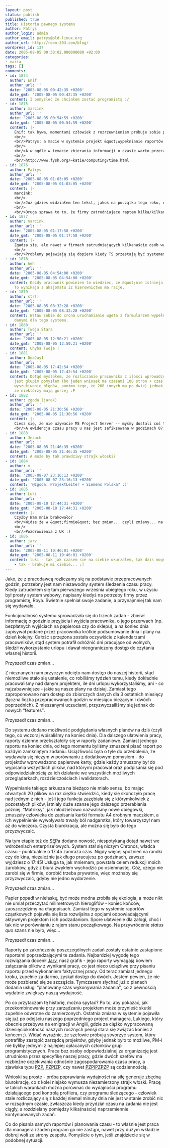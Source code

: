 ```yaml
---
layout: post
status: publish
published: true
title: Historia pewnego systemu
author: Patrys
author_login: admin
author_email: patrys@pld-linux.org
author_url: http://room-303.com/blog/
wordpress_id: 137
date: 2005-08-05 00:30:02.000000000 +02:00
categories:
- varia
tags: []
comments:
- id: 1874
  author: Enif
  author_url: ''
  date: '2005-08-05 00:42:35 +0200'
  date_gmt: '2005-08-05 00:42:35 +0200'
  content: I pomyśleć że chciałem zostać programistą :/
- id: 1875
  author: marcink
  author_url: ''
  date: '2005-08-05 00:54:59 +0200'
  date_gmt: '2005-08-05 00:54:59 +0200'
  content: |-
    Enif: tak bywa, momentami człowiek z rozrzewnieniem próbuje sobie przypomnieć ten moment, w którym mógł podjąć decyzję o karierze wózkowego w hipermarkecie ;)
    <br/>
    <br/>Patrys: a macie w systemie projekt &quot;wypełnianie raportów o przepracowanym czasie&quot;?  Wiem z doświadczenia, że takie pytanie bardzo pomaga spacyfikować próby wprowadzenia zbyt czasochłonnych procedur kontroli czasu.  Been there, done that.
    <br/>
    <br/>A w ogóle w temacie zbierania informacji o czasie warto przeczytać to:
    <br/>
    <br/>http://www.fysh.org/~katie/computing/time.html
- id: 1876
  author: Patrys
  author_url: ''
  date: '2005-08-05 01:03:05 +0200'
  date_gmt: '2005-08-05 01:03:05 +0200'
  content: |-
    marcink:
    <br/>
    <br/>Już gdzieś widziałem ten tekst, jakoś na początku tego roku, co nie zmienia faktu, że jest piekielnie prawdziwy.
    <br/>
    <br/>Druga sprawa to to, że firmy zatrudniające raptem kilka/kilkanaście osób nie powinny używać metod bardziej borgowych od samego borga.
- id: 1877
  author: marcink
  author_url: ''
  date: '2005-08-05 01:17:58 +0200'
  date_gmt: '2005-08-05 01:17:58 +0200'
  content: |-
    Zgadza się, ale nawet w firmach zatrudniających kilkanaście osób warto zbierać informacje o kosztach prowadzonych projektów.  Chociażby po to, żeby później móc trafniej wyceniać kolejne.
    <br/>
    <br/>Problemy pojawiają się dopiero kiedy TS przestają być systemem do taniego zbierania przybliżonych danych na temat tego co się dzieje, a stają się narzędziem do kształtowania rzeczywistości.  Dokładnie tak jak opisujesz.
- id: 1878
  author: heh
  author_url: ''
  date: '2005-08-05 04:54:00 +0200'
  date_gmt: '2005-08-05 04:54:00 +0200'
  content: Kazdy pracownik powinien to wiedziec, ze &quot;nie istnieja zmiany na gorsze&quot;.
    To wynikaja z aksjomatu iz kierownictwo ma racje.
- id: 1879
  author: str()
  author_url: ''
  date: '2005-08-05 08:32:28 +0200'
  date_gmt: '2005-08-05 08:32:28 +0200'
  content: Wstaw sobie do crona uruchamianie wgeta z formularzem wypełnionym spreparowanymi
    danymi dla tego systemu.
- id: 1880
  author: Twoja Stara
  author_url: ''
  date: '2005-08-05 12:50:21 +0200'
  date_gmt: '2005-08-05 12:50:21 +0200'
  content: Chyba Twoja !
- id: 1881
  author: DeeJay1
  author_url: ''
  date: '2005-08-05 17:42:54 +0200'
  date_gmt: '2005-08-05 17:42:54 +0200'
  content: Dotąd myślałem, że rozliczanie pracownika z ilości wprowadzonych wniosków
    jest głupim pomysłem (bo jeden wniosek ma czasami 100 stron + czas spędzony na
    wyszukiwanie błędów, pomimo tego, że 200 innych ma po dwie) jednak teraz widzę,
    że niektórzy mają gorzej :P
- id: 1882
  author: zgoda (jarek)
  author_url: ''
  date: '2005-08-05 21:30:56 +0200'
  date_gmt: '2005-08-05 21:30:56 +0200'
  content: |-
    Ciesz się, że nie używacie MS Project Server -- myśmy dostali coś takiego &quot;w pół-prezencie&quot; od MS, nasz nowy ProjektLeiter od razu zapałał miłością i teraz mamy. Ten szajs nie odróżnia niedziel i sobót od innych dni, więc w ramach złośliwości wpisujemy sobie każdego takiego dnia 16 jednostek pracy.
    <br/>A ewidencja czasu pracy u nas jest zafiksowana w godzinach 07:30-17:30, więc nie ma sensu ani przychodzić wcześniej, ani wychodzić później. Gdy to wyszło na jaw, to się okazało, że o 17:40 można porozmawiać w firmie najwyżej ze sprzątaczką...
- id: 1883
  author: Jezuch
  author_url: ''
  date: '2005-08-05 21:46:35 +0200'
  date_gmt: '2005-08-05 21:46:35 +0200'
  content: A może by tak prawdziwy strajk włoski?
- id: 1884
  author: m
  author_url: ''
  date: '2005-08-07 23:16:13 +0200'
  date_gmt: '2005-08-07 23:16:13 +0200'
  content: '@zgoda: ProjektLeiter = Siemens Polska? :)'
- id: 1885
  author: Luki
  author_url: ''
  date: '2005-08-10 17:44:31 +0200'
  date_gmt: '2005-08-10 17:44:31 +0200'
  content: |-
    Czyżby Wam mnie brakowało?
    <br/>Widze że w &quot;firmie&quot; bez zmian... czyli zmiany... na gorsze.
    <br/>
    <br/>Pozdrowienia z UK :)
- id: 1886
  author: jarv
  author_url: ''
  date: '2005-08-11 10:46:01 +0200'
  date_gmt: '2005-08-11 10:46:01 +0200'
  content: luki - tak jak czasem sie na ciebie wkurzalem, tak dzis moge smialo powiedziec
    - tak - brakuje mi ciebie... ;]
---
```

<p>Jako, że z pracodawcą rozliczamy się na podstawie przepracowanych godzin, potrzebny jest nam niezawodny system śledzenia czasu pracy. Kiedy zatrudniłem się tam pierwszego września ubiegłego roku, w użyciu był prosty system webowy, napisany kiedyś na potrzeby firmy przez programistę, Roya. Świetnie spełniał swoje zadanie, a przynajmniej tak nam się wydawało.</p>

<p>Funkcjonalność systemu sprowadzała się do trzech zadań - zbierał informację o godzinie przyjścia i wyjścia pracownika, o jego przerwach (np. bezpłatnych wyjściach na papierosa czy do sklepu), a na koniec dnia zapisywał podane przez pracownika krótkie podsumowanie dnia i plany na dzień kolejny. Całość sprzężona została oczywiście z kalendarzami pracowników, stąd system potrafił odróżnić dni pracujące od wolnych, śledził wykorzystanie urlopu i dawał nieograniczony dostęp do czytania własnej historii.</p>

<p>Przyszedł czas zmian...</p>

<p>Z nieznanych nam przyczyn odcięto nam dostęp do naszej historii, stąd niemożliwe stało się ustalenie, co robiliśmy tydzień temu, kiedy dokładnie pracowaliśmy nad danym projektem, ile dni urlopu wykorzystaliśmy, ani - co najzabawniejsze - jakie są nasze plany na dzisiaj. Zamiast tego zaproponowano nam dostęp do zbiorczych danych dla 3 ostatnich miesięcy (łączna liczba przepracowanych godzin w miesiącu bieżącym i dwóch poprzednich). Z mieszanymi uczuciami, przyzwyczailiśmy się jednak do nowych <q>features</q>.</p>

<p>Przyszedł czas zmian...</p>

<p>Do systemu dodano możliwość podglądania własnych planów na dziś (czyli tego, co wczoraj wpisaliśmy na koniec dnia). Dla dalszego ułatwienia pracy, raporty dzienne przekształciły się w raporty zadaniowe. Zamiast jednego raportu na koniec dnia, od tego momentu byliśmy zmuszeni pisać raport po każdym zamkniętym zadaniu. Uciążliwość była o tyle do przebolenia, że wydawała się niczym w porównaniu z dodatkowym pomysłem - do projektów wprowadzono papierowe karty, gdzie każdy zmuszony był do wypisania wszystkich plików, nad którymi pracował oraz podpisania się pod odpowiedzialnością za ich działanie we wszystkich możliwych przeglądarkach, rozdzielczościach i walidatorach.</p>

<p>Wypełnianie takiego arkusza na bieżąco nie miało sensu, bo mając otwartych 20 plików na raz ciężko stwierdzić, kiedy się skończyło pracę nad jednym z nich - jeśli jego funkcja zazębiała się z którymkolwiek z pozostałych plików, istniały duże szanse jego dalszego przerabiania później. <q>Matriksy</q>, jak młodzieżowo nazwaliśmy nowe obiegówki, zmuszały człowieka do zapisania kartki formatu A4 drobnym maczkiem, a ich wypełnienie wywoływało trwały ból nadgarstka, który towarzyszył nam aż do wieczora. Czysta biurokracja, ale można się było do tego przyzwyczaić.</p>

<p>Na tym etapie też do <abbr title="System Ewidencji Pracy">SĘP</abbr>a dodano nowość, niespotykaną dotąd nawet we wdrożeniach enterprise'owych. System stał się niczym Chronos, władca czasu - punktualnie o 17:45 zamraża czas. Nigdy więcej spóźnień na randki czy do kina, niezależnie jak długo pracujesz po godzinach, zawsze wyjdziesz o 17:45! Usługa ta, jak mniemam, powstała celem redukcji moich zarobków, gdyż z biura zwykłem wychodzić po osiemnastej. Cóż, czego nie zarobi się w firmie, dorobić trzeba prywatnie, więc możnaby się przyzwyczaić, gdyby nie jedno wydarzenie.</p>

<p>Przyszedł czas zmian...</p>

<p>Papier popadł w niełaskę, być może modna zrobiła się ekologia, a może nikt nie umiał przeczytać milimetrowych hieroglifów - koniec końców, zaoszczędzimy na długopisach. Zamiast tego w systemie raportów cząstkowych pojawiła się lista rozwijalna z opcjami odpowiadającymi aktywnym projektom i ich podzadaniom. Spore ułatwienie dla załogi, choć i tak nic w porównianiu z rajem stanu początkowego. Na przywrócenie <em>status quo</em> szans nie było, więc...</p>

<p>Przyszedł czas zmian...</p>

<p>Raporty po zakończeniu poszczególnych zadań zostały ostatnio zastąpione raportami poprzedzającymi te zadania. Najbardziej wygodę tego rozwiązania docenił <a href="http://monochrome.pl/">Jarv</a>, nasz grafik - jego raporty wymagają bowiem załączania plików z wynikami pracy, co jest nieco uciążliwe przy pisaniu raportu przed wykonaniem faktycznej pracy. Od teraz zamiast jednego kroku, zupełnie za darmo, zyskał dostęp do dwóch. Jestem pewien, że nie może pozbierać się ze szczęścia. Tymczasem słychać już o planach dodania usługi <q>planowany czas wykonywania zadania</q>, co z pewnością wydatnie zwiększy naszą wydajność.</p>

<p>Po co przytaczam tę historię, można spytać? Po to, aby pokazać, jak przekombinowanie przy zarządzaniu projektem może przynieść skutki zupełnie odwrotne do zamierzonych. Ostatnia zmiana w systemie pojawiła się już po odejściu naszego poprzedniego project managera, Lukiego, który obecnie przebywa na emigracji w Anglii, gdzie za ciężko wypracowaną dziesięciokrotność naszych rocznych pensji stara się związać koniec z końcem ;). Widać wyraźnie, że szefowie próbują stworzyć system, który potrafiłby zastąpić zarządcę projektów, gdyby jednak było to możliwe, PM-i nie byliby jednymi z najlepiej opłacanych członków grup programistycznych. Praca bez osoby odpowiedzialnej za organizację jest utrudniona przez specyfikę naszej pracy, gdzie dwóch szefów ma rozbieżne oczekiwania odnośnie zagospodarowania czasu pracy, a zjawiska typu <abbr title="Pilne Zlecenie Przerywające">PZP</abbr>, <abbr title="Pilne Zlecenie Przerywające Inne Zlecenia Przerywające">PZPIZP</abbr>, czy nawet <abbr title="Pilne Zlecenie Przerywające Inne Pilne Zlecenia Przerywające Zlecenia Przerywające">PZPIPZPZP</abbr> są codziennością.</p>

<p>Wnioski są proste - próba poprawiania wydajności na siłę generuje zbędną biurokrację, co z kolei niejako wymusza niezamierzony strajk włoski. Pracę w takich warunkach można porównać do wydajności programu działającego pod kontrolą profilera, czy programu śledzącego - człowiek stale rozliczający się z każdej niemal minuty dnia nie jest w stanie zrobić nic w rozsądnym czasie, zwłaszcza kiedy przydział czasu na zadania nie jest ciągły, a rozdzielany pomiędzy kilka(naście) naprzemiennie kontynuowanych zadań.</p>

<p>Co do pisania samych raportów i planowania czasu - to właśnie jest praca dla managera i żaden program go nie zastąpi, nawet przy dużym wkładzie dobrej woli ze strony zespołu. Pomyślcie o tym, jeśli znajdziecie się w podobnej sytuacji.</p>
